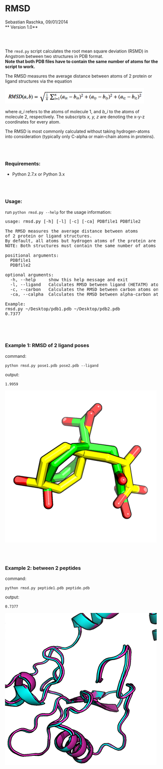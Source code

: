 # RMSD



Sebastian Raschka, 09/01/2014  
** Version 1.0**


<br>
<br>


The `rmsd.py` script calculates the root mean square deviation (RSMD) in Angstrom between two structures in PDB format.  
**Note that both PDB files have to contain the same number of atoms for the script to work.**


The RMSD measures the average distance between atoms of 2 protein or ligand structures via the equation

![rmsd equation](./images/rmsd_equation.png)

where *a_i* refers to the atoms of molecule 1, and *b_i* to the atoms of molecule 2, respectively. The subscripts *x, y, z* are denoting the x-y-z coordinates for every atom.

The RMSD is most commonly calculated without taking hydrogen-atoms into consideration (typically only C-alpha or main-chain atoms in proteins).

<br>
<br>

### Requirements:

- Python 2.7.x or Python 3.x

<br>
<br>

### Usage:

run `python rmsd.py --help` for the usage information:

<pre>
usage: rmsd.py [-h] [-l] [-c] [-ca] PDBfile1 PDBfile2

The RMSD measures the average distance between atoms 
of 2 protein or ligand structures.
By default, all atoms but hydrogen atoms of the protein are included in the RMSD calculation.
NOTE: Both structures must contain the same number of atoms in similar order.

positional arguments:
  PDBfile1
  PDBfile2

optional arguments:
  -h, --help     show this help message and exit
  -l, --ligand   Calculates RMSD between ligand (HETATM) atoms.
  -c, --carbon   Calculates the RMSD between carbon atoms only.
  -ca, --calpha  Calculates the RMSD between alpha-carbon atoms only.

Example:
rmsd.py ~/Desktop/pdb1.pdb ~/Desktop/pdb2.pdb
0.7377

</pre>

<br>
<br>

### Example 1: RMSD of 2 ligand poses

command:

	python rmsd.py pose1.pdb pose2.pdb --ligand

output:

	1.9959

![](./images/rmsd_poses.png)



<br>
<br>
	
### Example 2: between 2 peptides

command:

	python rmsd.py peptide1.pdb peptide.pdb

output:

	0.7377
	
![](./images/rmsd_peptides.png)
